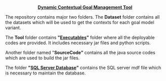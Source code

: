<p style="text-align: center;"><span style="text-decoration: underline;"><strong>Dynamic Contextual Goal Management Tool</strong></span></p>
<p style="text-align: left;">The repository contains major two folders. The <strong>Dataset</strong> folder contains all the datasets which will be used to get the contexts for each goal model variant.</p>
<p style="text-align: left;">The <strong>Tool</strong> folder contains <strong>"<a href="https://github.com/Dynamic-Contextual-Goal-Management/Dynamic-Contextual-Goal-Management/tree/master/Tool/Executables" target="_blank" rel="noopener">Executables</a>"</strong>&nbsp;folder where all the deployable codes are provided. It includes necessary jar files and python scripts.</p>
<p style="text-align: left;">Another folder named "<strong>SourceCode"&nbsp;</strong>contains all the java source codes which are used to build the jar files.</p>
<p style="text-align: left;">The folder <strong>"<a href="https://github.com/Dynamic-Contextual-Goal-Management/Dynamic-Contextual-Goal-Management/tree/master/Tool/SQL%20ServerDatabase" target="_blank" rel="noopener">SQL Server Database</a>"</strong> contains the SQL server mdf file which is necessary to maintain the database.&nbsp;</p>
<p style="text-align: left;">&nbsp;</p>
